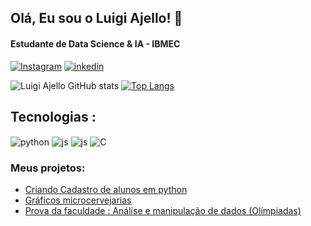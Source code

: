 
## Olá, Eu sou o Luigi Ajello! 👋 
#### Estudante de Data Science & IA - IBMEC


[![Instagram](https://img.shields.io/badge/Instagram-E4405F?style=for-the-badge&logo=instagram&logoColor=white)](https://www.instagram.com/_.luigi05/?next=%2F&hl=pt-br)
[![inkedin](https://img.shields.io/badge/LinkedIn-0077B5?style=for-the-badge&logo=linkedin&logoColor=white)](https://www.linkedin.com/in/luigi-pedroso-ajello-346934278/)

![Luigi Ajello GitHub stats](https://github-readme-stats.vercel.app/api?username=LuigiAjello&show_icons=true&theme=dracula)
[![Top Langs](https://github-readme-stats.vercel.app/api/top-langs/?username=LuigiAjello)](https://github.com/anuraghazra/github-readme-stats)

## Tecnologias :
<div style="display: inline_block">
  <img align="center" alt="python" src="https://img.shields.io/badge/Python-3776AB?style=for-the-badge&logo=python&logoColor=white" />
  <img align="center" alt="js" src="https://img.shields.io/badge/JavaScript-F7DF1E?style=for-the-badge&logo=javascript&logoColor=black" />
  <img align="center" alt="js" src="https://img.shields.io/badge/GIT-E44C30?style=for-the-badge&logo=git&logoColor=white" />
 <img align="center" alt="C" src="https://img.shields.io/badge/C-00599C?style=for-the-badge&logo=c&logoColor=white" />


 ### Meus projetos:
- [Criando Cadastro de alunos em python](https://github.com/LuigiAjello/CADASTRO_ALUNOS)<br/>
- [Gráficos microcervejarias](https://github.com/LuigiAjello/exerciciomicrocervejarias)<br/>
- [Prova da faculdade : Análise e manipulação de dados (Olímpiadas)](https://github.com/LuigiAjello/Prova_Luigi-)<br/>
